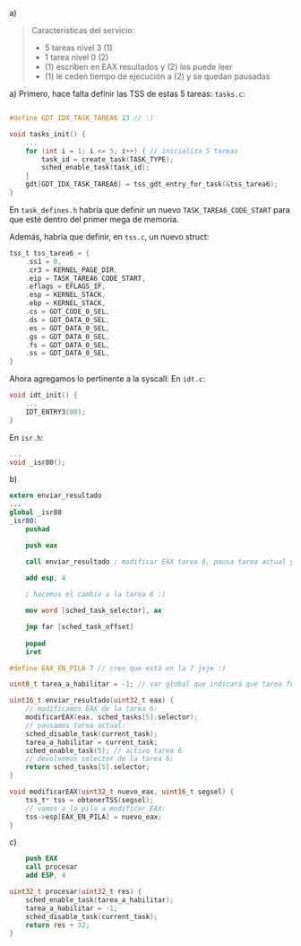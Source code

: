 a)
> Características del servicio: 
> - 5 tareas nivel 3 (1)
> - 1 tarea nivel 0 (2)
> - (1) escriben en EAX resultados y (2) los puede leer
> - (1) le ceden tiempo de ejecución a (2) y se quedan pausadas

a) 
Primero, hace falta definir las TSS de estas 5 tareas:
`tasks.c`:

```c

#define GDT_IDX_TASK_TAREA6 13 // :)

void tasks_init() {
    ...
    for (int i = 1; i <= 5; i++) { // inicializa 5 tareas
        task_id = create_task(TASK_TYPE);
        sched_enable_task(task_id);
    }
    gdt[GDT_IDX_TASK_TAREA6] = tss_gdt_entry_for_task(&tss_tarea6);
}
```
En `task_defines.h` habría que definir un nuevo `TASK_TAREA6_CODE_START` para que esté dentro del primer mega de memoria.

Además, habría que definir, en `tss.c`, un nuevo struct:
```c
tss_t tss_tarea6 = {
    .ss1 = 0,
    .cr3 = KERNEL_PAGE_DIR,
    .eip = TASK_TAREA6_CODE_START,
    .eflags = EFLAGS_IF,
    .esp = KERNEL_STACK,
    .ebp = KERNEL_STACK,
    .cs = GDT_CODE_0_SEL,
    .ds = GDT_DATA_0_SEL,
    .es = GDT_DATA_0_SEL,
    .gs = GDT_DATA_0_SEL,
    .fs = GDT_DATA_0_SEL,
    .ss = GDT_DATA_0_SEL, 
}
```
Ahora agregamos lo pertinente a la syscall:
En `idt.c`:
```c
void idt_init() {
    ...
    IDT_ENTRY3(80);
}
```

En `isr.h`:
```h
...
void _isr80();
```

b)
```nasm
extern enviar_resultado
...
global _isr80
_isr80:
    pushad

    push eax

    call enviar_resultado ; modificar EAX tarea 6, pausa tarea actual y devuelve selector tarea6

    add esp, 4
    
    ; hacemos el cambio a la tarea 6 :)

    mov word [sched_task_selector], ax

    jmp far [sched_task_offset]
    
    popad
    iret
```

```c
#define EAX_EN_PILA 7 // creo que está en la 7 jeje :)

uint8_t tarea_a_habilitar = -1; // var global que indicará qué tarea fue pausada por llamar a la syscall

uint16_t enviar_resultado(uint32_t eax) {
    // modificamos EAX de la tarea 6:
    modificarEAX(eax, sched_tasks[5].selector); 
    // pausamos tarea actual:
    sched_disable_task(current_task);
    tarea_a_habilitar = current_task;
    sched_enable_task(5); // activo tarea 6
    // devolvemos selector de la tarea 6:
    return sched_tasks[5].selector;
}

void modificarEAX(uint32_t nuevo_eax, uint16_t segsel) {
    tss_t* tss = obtenerTSS(segsel);
    // vamos a la pila a modificar EAX:
    tss->esp[EAX_EN_PILA] = nuevo_eax;
}
```

c) 
```nasm
    push EAX
    call procesar
    add ESP, 4
```

```c
uint32_t procesar(uint32_t res) {
    sched_enable_task(tarea_a_habilitar);
    tarea_a_habilitar = -1;
    sched_disable_task(current_task);
    return res + 32;
}
```